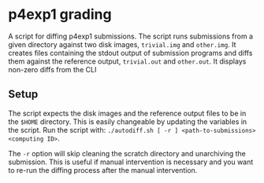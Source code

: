 p4exp1 grading
=====

A script for diffing p4exp1 submissions.
The script runs submissions from a given directory against two disk images,
`trivial.img` and `other.img`.
It creates files containing the stdout output of submission programs
and diffs them against the reference output,
`trivial.out` and `other.out`.
It displays non-zero diffs from the CLI

Setup
-----

The script expects the disk images and the reference output files to be in the `$HOME` directory.
This is easily changeable by updating the variables in the script.
Run the script with:
`./autodiff.sh [ -r ] <path-to-submissions> <computing ID>`.

The `-r` option will skip cleaning the scratch directory and unarchiving the submission.
This is useful if manual intervention is necessary and you want to re-run the diffing process
after the manual intervention.
